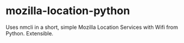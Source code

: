 # mozilla-location-python
Uses nmcli in a short, simple Mozilla Location Services with Wifi from Python. Extensible.
